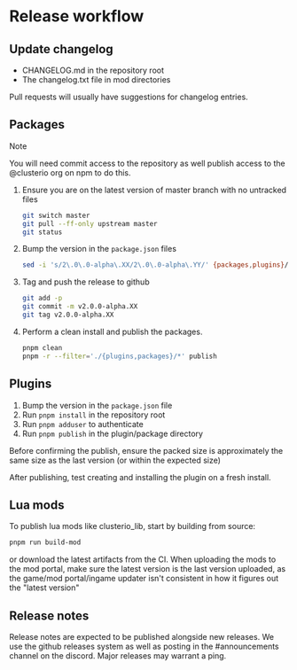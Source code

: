 # Release workflow

## Update changelog

- CHANGELOG.md in the repository root
- The changelog.txt file in mod directories

Pull requests will usually have suggestions for changelog entries.

## Packages

> [!NOTE]
> You will need commit access to the repository as well publish access to the @clusterio org on npm to do this.

1. Ensure you are on the latest version of master branch with no untracked files

    ```sh
    git switch master
    git pull --ff-only upstream master
    git status
    ```

2. Bump the version in the `package.json` files

    ```sh
    sed -i 's/2\.0\.0-alpha\.XX/2\.0\.0-alpha\.YY/' {packages,plugins}/*/package.json
    ````

3. Tag and push the release to github

    ```sh
    git add -p
    git commit -m v2.0.0-alpha.XX
    git tag v2.0.0-alpha.XX
    ```

4. Perform a clean install and publish the packages.

    ```sh
    pnpm clean
    pnpm -r --filter='./{plugins,packages}/*' publish
    ```

## Plugins

1. Bump the version in the `package.json` file
2. Run `pnpm install` in the repository root
3. Run `pnpm adduser` to authenticate
4. Run `pnpm publish` in the plugin/package directory

Before confirming the publish, ensure the packed size is approximately the same size as the last version (or within the expected size)

After publishing, test creating and installing the plugin on a fresh install.

## Lua mods

To publish lua mods like clusterio_lib, start by building from source:

```sh
pnpm run build-mod
```

or download the latest artifacts from the CI. When uploading the mods to the mod portal, make sure the latest version is the last version uploaded, as the game/mod portal/ingame updater isn't consistent in how it figures out the "latest version"

## Release notes

Release notes are expected to be published alongside new releases. We use the github releases system as well as posting in the #announcements channel on the discord. Major releases may warrant a ping.
